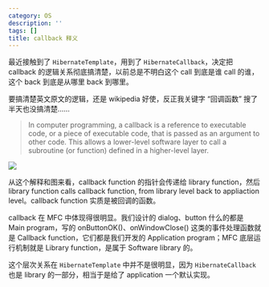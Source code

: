 ```yaml
---
category: OS
description: ''
tags: []
title: callback 释义
---
```


最近接触到了 `HibernateTemplate`，用到了 `HibernateCallback`，决定把 callback 的逻辑关系彻底搞清楚，以前总是不明白这个 call 到底是谁 call 的谁，这个 back 到底是从哪里 back 到哪里。

要搞清楚英文原文的逻辑，还是 wikipedia 好使，反正我关键字 “回调函数” 搜了半天也没搞清楚……

> In computer programming, a callback is a reference to executable code, or a piece of executable code, that is passed as an argument to other code. This allows a lower-level software layer to call a subroutine (or function) defined in a higher-level layer.

![](https://farm2.staticflickr.com/1519/23292345054_82f6514921_o_d.png)

从这个解释和图来看，callback function 的指针会传递给 library function，然后 library function calls callback function, from library level back to appliaction level。callback function 实质是被回调的函数。

callback 在 MFC 中体现得很明显。我们设计的 dialog、button 什么的都是 Main program，写的 onButtonOK()、onWindowClose() 这类的事件处理函数就是 Callback function，它们都是我们开发的 Application program；MFC 底层运行机制就是 Library function，是属于 Software library 的。

这个层次关系在 `HibernateTemplate` 中并不是很明显，因为 `HibernateCallback` 也是 library 的一部分，相当于是给了 application 一个默认实现。